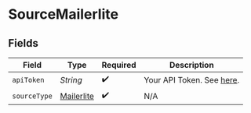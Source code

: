 # SourceMailerlite


## Fields

| Field                                                                                          | Type                                                                                           | Required                                                                                       | Description                                                                                    |
| ---------------------------------------------------------------------------------------------- | ---------------------------------------------------------------------------------------------- | ---------------------------------------------------------------------------------------------- | ---------------------------------------------------------------------------------------------- |
| `apiToken`                                                                                     | *String*                                                                                       | :heavy_check_mark:                                                                             | Your API Token. See <a href="https://developers.mailerlite.com/docs/#authentication">here</a>. |
| `sourceType`                                                                                   | [Mailerlite](../../models/shared/Mailerlite.md)                                                | :heavy_check_mark:                                                                             | N/A                                                                                            |
